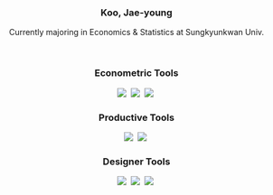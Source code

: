 <!--타이틀 부분-->
<h3 align="center">
Koo, Jae-young
</h3>
<p align="center">
Currently majoring in Economics & Statistics at Sungkyunkwan Univ.
<p/>

<br>

<h3 align="center">Econometric Tools</h3>
<div align="center">
  <img src="https://img.shields.io/badge/r-276DC3.svg?style=for-the-badge&logo=r&logoColor=white" />&nbsp
  <img src="https://img.shields.io/badge/stata-black.svg?style=for-the-badge&logo=stata&logoColor=white" />&nbsp
  <img src="https://img.shields.io/badge/python-3776AB.svg?style=for-the-badge&logo=python&logoColor=yellow" />&nbsp
</div>

<h3 align="center">Productive Tools</h3>
<div align="center">
  <img src="https://img.shields.io/badge/Notion-F3F3F3.svg?style=for-the-badge&logo=notion&logoColor=black" />&nbsp
  <img src="https://img.shields.io/badge/github-181717.svg?style=for-the-badge&logo=github&logoColor=white" />&nbsp
</div>

<h3 align="center">Designer Tools</h3>
<div align="center">  
  <img src="https://img.shields.io/badge/adobe%20photoshop-08253c.svg?style=for-the-badge&logo=adobe%20photoshop&logoColor=37abff" />&nbsp
  <img src="https://img.shields.io/badge/adobe%20illustrator-FF9A00.svg?style=for-the-badge&logo=adobeillustrator&logoColor=black" />&nbsp
  <img src="https://img.shields.io/badge/figma-F24E1E.svg?style=for-the-badge&logo=figma&logoColor=white" />&nbsp
</div>
